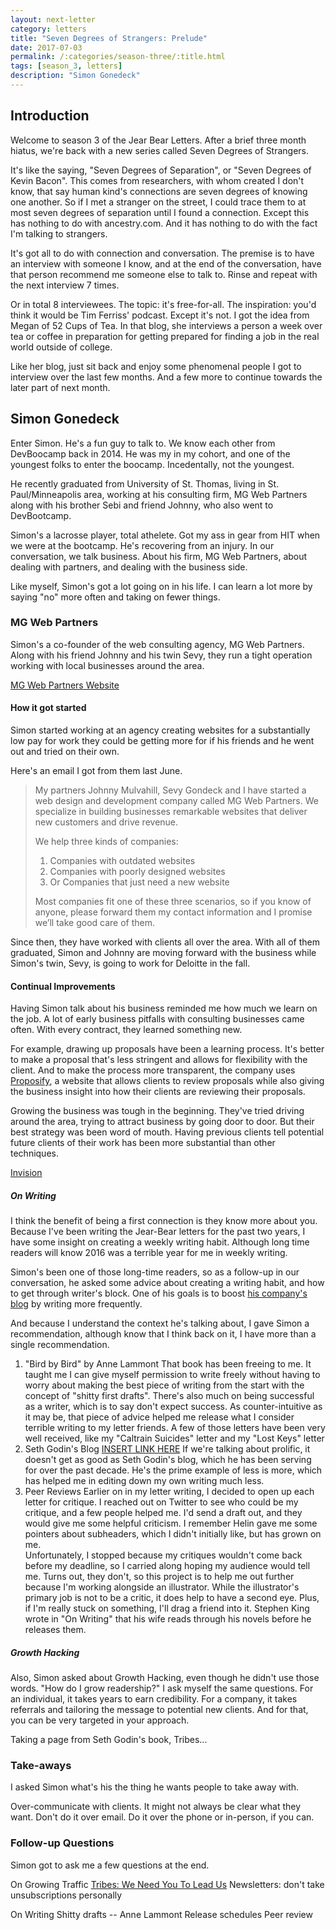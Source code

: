 ```yaml
---
layout: next-letter
category: letters
title: "Seven Degrees of Strangers: Prelude" 
date: 2017-07-03
permalink: /:categories/season-three/:title.html
tags: [season_3, letters]
description: "Simon Gonedeck"
---
```

<!--
![Insert new picture here](http://gallery.tinyletterapp.com/b7acb1dd09358f1ed19f16a562a005fc08d42511/images/94ff2d22-e9e3-40a7-958b-ece4b3921ae6.png)
-->

## Introduction

Welcome to season 3 of the Jear Bear Letters.
After a brief three month hiatus, we're back with a new series called
Seven Degrees of Strangers.

It's like the saying, "Seven Degrees of Separation", or "Seven Degrees of Kevin Bacon".
This comes from researchers, with whom created I don't know, that say human kind's connections are 
seven degrees of knowing one another.
So if I met a stranger on the street, I could trace them to at most seven degrees of separation until I found a connection.
Except this has nothing to do with ancestry.com.
And it has nothing to do with the fact I'm talking to strangers.

It's got all to do with connection and conversation.
The premise is to have an interview with someone I know,
and at the end of the conversation, have that person recommend me someone else to talk to.
Rinse and repeat with the next interview 7 times.

Or in total 8 interviewees. The topic: it's free-for-all.
The inspiration: you'd think it would be Tim Ferriss' podcast.
Except it's not.
I got the idea from Megan of 52 Cups of Tea. 
In that blog, she interviews a person a week over tea or coffee
in preparation for getting prepared for finding a job in the real world
outside of college.

Like her blog, just sit back and enjoy some phenomenal people I got to interview over the last few months.
And a few more to continue towards the later part of next month.

## Simon Gonedeck

Enter Simon. He's a fun guy to talk to. We know each other from DevBoocamp back in 2014.
He was my in my cohort, and one of the youngest folks to enter the boocamp.
Incedentally, not the youngest.

He recently graduated from University of St. Thomas, living in St. Paul/Minneapolis area,
working at his consulting firm, MG Web Partners along with his brother Sebi and friend Johnny,
who also went to DevBootcamp.

Simon's a lacrosse player, total athelete. Got my ass in gear from HIT when we were at the bootcamp.
He's recovering from an injury.
In our conversation, we talk business. About his firm, MG Web Partners,
about dealing with partners, and dealing with the business side. 

Like myself, Simon's got a lot going on in his life.
I can learn a lot more by saying "no" more often and taking on fewer things.

### MG Web Partners

Simon's a co-founder of the web consulting agency, MG Web Partners.
Along with his friend Johnny and his twin Sevy, they run a tight operation
working with local businesses around the area.

[MG Web Partners Website](http://www.mgwebpartners.com/)

#### How it got started

Simon started working at an agency creating websites for a substantially low pay
for work they could be getting more for if his friends and he went out and tried on their own.

Here's an email I got from them last June.

> My partners Johnny Mulvahill, Sevy Gondeck and I have started a web design and development company called MG Web Partners. 
> We specialize in building businesses remarkable websites that deliver new customers and drive revenue.
>  
>  We help three kinds of companies:
>  1. Companies with outdated websites
>  2. Companies with poorly designed websites
>  3. Or Companies that just need a new website
>
>  Most companies fit one of these three scenarios, so if you know of anyone, 
>  please forward them my contact information and I promise we’ll take good care of them.

Since then, they have worked with clients all over the area. 
With all of them graduated, Simon and Johnny are moving forward with the business
while Simon's twin, Sevy, is going to work for Deloitte in the fall.

#### Continual Improvements

Having Simon talk about his business reminded me how much we learn on the job.
A lot of early business pitfalls with consulting businesses came often.
With every contract, they learned something new.

For example, drawing up proposals have been a learning process.
It's better to make a proposal that's less stringent and allows for flexibility with the client.
And to make the process more transparent, the company uses [Proposify](https://www.proposify.biz/),
a website that allows clients to review proposals while also giving the business
insight into how their clients are reviewing their proposals.

Growing the business was tough in the beginning.
They've tried driving around the area, trying to attract business by going door to door.
But their best strategy was been word of mouth. 
Having previous clients tell potential future clients of their work has been more substantial
than other techniques.

[Invision](https://www.invisionapp.com/)

##### On Writing

I think the benefit of being a first connection is they know more about you.
Because I've been writing the Jear-Bear letters for the past two years,
I have some insight on creating a weekly writing habit. 
Although long time readers will know 2016 was a terrible year for me 
in weekly writing.

Simon's been one of those long-time readers, so as a follow-up in our conversation,
he asked some advice about creating a writing habit, and how to get through writer's block.
One of his goals is to boost [his company's blog](http://www.mgwebpartners.com/blog/)
by writing more frequently.

And because I understand the context he's talking about, I gave Simon a recommendation,
although know that I think back on it, I have more than a single recommendation.

1. "Bird by Bird" by Anne Lammont
That book has been freeing to me. It taught me I can give myself permission to write freely without
having to worry about making the best piece of writing from the start with the concept of
"shitty first drafts". There's also much on being successful as a writer, which is to say
don't expect success. As counter-intuitive as it may be, that piece of advice helped me 
release what I consider terrible writing to my letter friends. A few of those letters have been
very well received, like my "Caltrain Suicides" letter and my "Lost Keys" letter
2. Seth Godin's Blog [INSERT LINK HERE]()
If we're talking about prolific, it doesn't get as good as Seth Godin's blog, which he has been
serving for over the past decade. He's the prime example of less is more, which has helped me
in editing down my own writing much less. 
3. Peer Reviews
Earlier on in my letter writing, I decided to open up each letter for critique.
I reached out on Twitter to see who could be my critique, and a few people helped me.
I'd send a draft out, and they would give me some helpful criticism.
I remember Helin gave me some pointers about subheaders, which I didn't initially like,
but has grown on me.  
Unfortunately, I stopped because my critiques wouldn't come back before my deadline,
so I carried along hoping my audience would tell me. Turns out, they don't, so this project
is to help me out further because I'm working alongside an illustrator.
While the illustrator's primary job is not to be a critic, it does help to have a second eye.
Plus, if I'm really stuck on something, I'll drag a friend into it.
Stephen King wrote in "On Writing" that his wife reads through his novels before he
releases them.

##### Growth Hacking

Also, Simon asked about Growth Hacking, even though he didn't use those words.
"How do I grow readership?" I ask myself the same questions. For an individual, it takes years
to earn credibility. For a company, it takes referrals and tailoring the message to
potential new clients. And for that, you can be very targeted in your approach.

Taking a page from Seth Godin's book, Tribes...

### Take-aways

I asked Simon what's his the thing he wants people to take away with.

Over-communicate with clients. It might not always be clear what they want. 
Don't do it over email. Do it over the phone or in-person, if you can. 

### Follow-up Questions

Simon got to ask me a few questions at the end.

On Growing Traffic
[Tribes: We Need You To Lead Us](http://www.goodreads.com/book/show/3828382-tribes)
Newsletters: don't take unsubscriptions personally

On Writing
Shitty drafts -- Anne Lammont
Release schedules
Peer review

